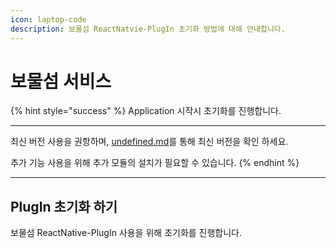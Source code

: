 ```yaml
---
icon: laptop-code
description: 보물섬 ReactNatvie-PlugIn 초기화 방법에 대해 안내합니다.
---
```


# 보물섬 서비스

{% hint style="success" %}
Application 시작시 초기화를 진행합니다.

***

최신 버전 사용을 권항하며, [undefined.md](../undefined.md "mention")를 통해 최신 버전을 확인 하세요.

추가 기능 사용을 위해 추가 모듈의 설치가 필요할 수 있습니다.
{% endhint %}

***

## PlugIn 초기화 하기

보물섬 ReactNative-PlugIn 사용을 위해 초기화를 진행합니다.

